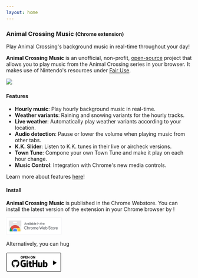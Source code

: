 ```yaml
---
layout: home
---
```



<h3>
  Animal Crossing Music
  <small class="text-muted">(Chrome extension)</small>
</h3>

<p class="lead">
Play Animal Crossing's background music in real-time throughout your day!
</p>

**Animal Crossing Music** is an unofficial, non-profit, [open-source](https://github.com/PikaDude/ac-music-extension-revived) project that allows you to play music from the Animal Crossing series in your browser. It makes use of Nintendo's resources under [Fair Use](https://en.wikipedia.org/wiki/Fair_use).

<img class="border border-secondary rounded" src="https://github.com/PikaDude/ac-music-extension-revived/blob/master/docs/banner.png?raw=true"/>

#### Features
- **Hourly music**: Play hourly background music in real-time.
- **Weather variants**: Raining and snowing variants for the hourly tracks.
- **Live weather**: Automatically play weather variants according to your location.
- **Audio detection**: Pause or lower the volume when playing music from other tabs.
- **K.K. Slider**: Listen to K.K. tunes in their live or aircheck versions.
- **Town Tune**: Compone your own Town Tune and make it play on each hour change.
- **Music Control**: Integration with Chrome's new media controls.


<div class="alert alert-success">
Learn more about features <a href="/features.html" class="alert-link">here</a>!
</div>

#### Install
**Animal Crossing Music** is published in the Chrome Webstore. 
You can install the latest version of the extension in your Chrome browser by !

<a href="" ><img width="30%" class="border border-dark" src="img/badge.png"></a>

Alternatively, you can hug 

<span>
<img width="30%" src="img/gh-badge.png">
</span>



